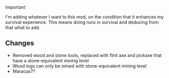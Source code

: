 > [!IMPORTANT]
> I'm adding whatever I want to this mod, on the condition that it enhances my survival experience. This means doing runs in survival and deducing from that what to add.

## Changes
- Removed wood and stone tools, replaced with flint axe and pickaxe that have a stone-equivalent mining level
- Wood logs can only be mined with stone-equivalent mining level
- Maracas??